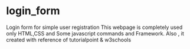 # login_form
Login form for simple user registration
This webpage is completely used only HTML,CSS and Some javascript commands and Framework.
Also , it created with reference of tutorialpoint & w3schools
